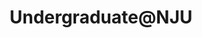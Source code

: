 ---
layout: person
name: "Xinquan Yue"
image: "/assets/people/cat.jpg"
title: "Undergraduate@NJU"
category: "Research Assistant"
links:
  - link: "fake.email@nju.edu.cn"
    icon: "email"
---